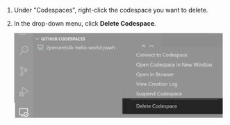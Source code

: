 1. Under "Codespaces", right-click the codespace you want to delete.
2. In the drop-down menu, click **Delete Codespace**.

   ![Deleting a codespace in {% data variables.product.prodname_dotcom %}](/assets/images/help/codespaces/delete-codespace-vscode.png)